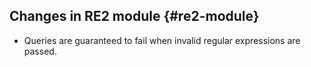 ## Changes in RE2 module {#re2-module}

* Queries are guaranteed to fail when invalid regular expressions are passed.
